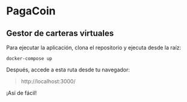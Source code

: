 # PagaCoin
## Gestor de carteras virtuales

Para ejecutar la aplicación, clona el repositorio y ejecuta desde la raíz:

```
docker-compose up
```

Después, accede a esta ruta desde tu navegador:

> http://localhost:3000/

¡Así de fácil!

